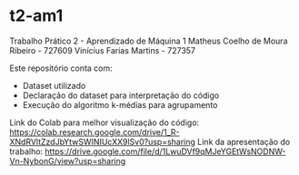 # t2-am1
Trabalho Prático 2 - Aprendizado de Máquina 1
Matheus Coelho de Moura Ribeiro - 727609
Vinícius Farias Martins - 727357

Este repositório conta com:
- Dataset utilizado
- Declaração do dataset para interpretação do código
- Execução do algoritmo k-médias para agrupamento

Link do Colab para melhor visualização do código: https://colab.research.google.com/drive/1_R-XNdRVltZzdJbYtwSWINIUcXX9lSv0?usp=sharing
Link da apresentação do trabalho: https://drive.google.com/file/d/1LwuDVf9qMJeYGEtWsNODNW-Vn-NybonG/view?usp=sharing
